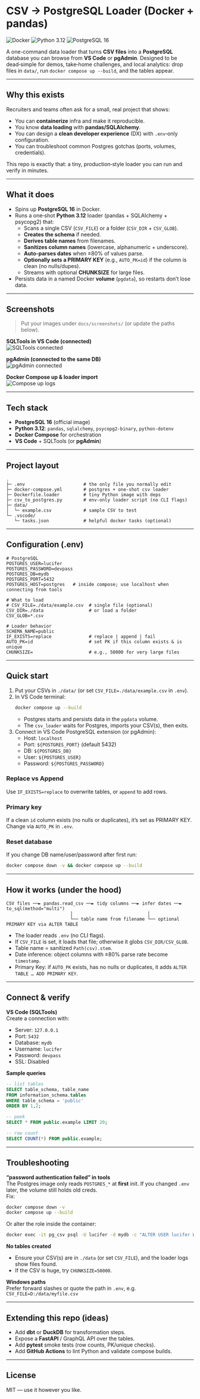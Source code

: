 
# CSV → PostgreSQL Loader (Docker + pandas)

![Docker](https://img.shields.io/badge/Docker-ready-2496ED?logo=docker&logoColor=white)
![Python 3.12](https://img.shields.io/badge/Python-3.12-3776AB?logo=python&logoColor=white)
![PostgreSQL 16](https://img.shields.io/badge/PostgreSQL-16-336791?logo=postgresql&logoColor=white)

A one-command data loader that turns **CSV files** into a **PostgreSQL** database you can browse from **VS Code** or **pgAdmin**. Designed to be dead‑simple for demos, take‑home challenges, and local analytics: drop files in `data/`, run `docker compose up --build`, and the tables appear.

---

## Why this exists

Recruiters and teams often ask for a small, real project that shows:
- You can **containerize** infra and make it reproducible.
- You know **data loading** with **pandas/SQLAlchemy**.
- You can design a **clean developer experience** (DX) with `.env`‑only configuration.
- You can troubleshoot common Postgres gotchas (ports, volumes, credentials).

This repo is exactly that: a tiny, production‑style loader you can run and verify in minutes.

---

## What it does

- Spins up **PostgreSQL 16** in Docker.
- Runs a one‑shot **Python 3.12** loader (pandas + SQLAlchemy + psycopg2) that:
  - Scans a single CSV (`CSV_FILE`) or a folder (`CSV_DIR` + `CSV_GLOB`).
  - **Creates the schema** if needed.
  - **Derives table names** from filenames.
  - **Sanitizes column names** (lowercase, alphanumeric + underscore).
  - **Auto‑parses dates** when ≥80% of values parse.
  - **Optionally sets a PRIMARY KEY** (e.g., `AUTO_PK=id`) if the column is clean (no nulls/dupes).
  - Streams with optional **CHUNKSIZE** for large files.
- Persists data in a named Docker **volume** (`pgdata`), so restarts don’t lose data.

---

## Screenshots

> Put your images under `docs/screenshots/` (or update the paths below).

**SQLTools in VS Code (connected)**  
![SQLTools connected](docs/screenshots/sqltools-connected.png)

**pgAdmin (connected to the same DB)**  
![pgAdmin connected](docs/screenshots/pgadmin-connected.png)

**Docker Compose up & loader import**  
![Compose up logs](docs/screenshots/compose-up.png)

---

## Tech stack

- **PostgreSQL 16** (official image)  
- **Python 3.12**: `pandas`, `sqlalchemy`, `psycopg2-binary`, `python-dotenv`  
- **Docker Compose** for orchestration  
- **VS Code** + SQLTools (or **pgAdmin**)

---

## Project layout

```
.
├─ .env                      # the only file you normally edit
├─ docker-compose.yml        # postgres + one-shot csv loader
├─ Dockerfile.loader         # tiny Python image with deps
├─ csv_to_postgres.py        # env-only loader script (no CLI flags)
├─ data/
│  └─ example.csv            # sample CSV to test
└─ .vscode/
   └─ tasks.json             # helpful docker tasks (optional)
```

---

## Configuration (.env)

```dotenv
# PostgreSQL
POSTGRES_USER=lucifer
POSTGRES_PASSWORD=devpass
POSTGRES_DB=mydb
POSTGRES_PORT=5432
POSTGRES_HOST=postgres   # inside compose; use localhost when connecting from tools

# What to load
# CSV_FILE=./data/example.csv  # single file (optional)
CSV_DIR=./data                 # or load a folder
CSV_GLOB=*.csv

# Loader behavior
SCHEMA_NAME=public
IF_EXISTS=replace              # replace | append | fail
AUTO_PK=id                     # set PK if this column exists & is unique
CHUNKSIZE=                     # e.g., 50000 for very large files
```

---

## Quick start

1) Put your CSVs in `./data/` (or set `CSV_FILE=./data/example.csv` in `.env`).  
2) In VS Code terminal:
   ```bash
   docker compose up --build
   ```
   - Postgres starts and persists data in the `pgdata` volume.
   - The `csv_loader` waits for Postgres, imports your CSV(s), then exits.
3) Connect in VS Code PostgreSQL extension (or pgAdmin):
   - Host: `localhost`
   - Port: `${POSTGRES_PORT}` (default 5432)
   - DB: `${POSTGRES_DB}`
   - User: `${POSTGRES_USER}`
   - Password: `${POSTGRES_PASSWORD}`

### Replace vs Append
Use `IF_EXISTS=replace` to overwrite tables, or `append` to add rows.

### Primary key
If a clean `id` column exists (no nulls or duplicates), it’s set as PRIMARY KEY.  
Change via `AUTO_PK` in `.env`.

### Reset database
If you change DB name/user/password after first run:
```bash
docker compose down -v && docker compose up --build
```

---

## How it works (under the hood)

```
CSV files ──► pandas.read_csv ──► tidy columns ──► infer dates ──► to_sql(method="multi")
                        │                            │
                        └── table name from filename └── optional PRIMARY KEY via ALTER TABLE
```

- The loader reads `.env` (no CLI flags).
- If `CSV_FILE` is set, it loads that file; otherwise it globs `CSV_DIR/CSV_GLOB`.
- Table name = sanitized `Path(csv).stem`.
- Date inference: object columns with ≥80% parse rate become `timestamp`.
- Primary Key: if `AUTO_PK` exists, has no nulls or duplicates, it adds `ALTER TABLE … ADD PRIMARY KEY`.

---

## Connect & verify

**VS Code (SQLTools)**  
Create a connection with:
- Server: `127.0.0.1`
- Port: `5432`
- Database: `mydb`
- Username: `lucifer`
- Password: `devpass`
- SSL: Disabled

**Sample queries**
```sql
-- list tables
SELECT table_schema, table_name
FROM information_schema.tables
WHERE table_schema = 'public'
ORDER BY 1,2;

-- peek
SELECT * FROM public.example LIMIT 20;

-- row count
SELECT COUNT(*) FROM public.example;
```

---

## Troubleshooting

**“password authentication failed” in tools**  
The Postgres image only reads `POSTGRES_*` at **first** init. If you changed `.env` later, the volume still holds old creds.  
Fix:  
```bash
docker compose down -v
docker compose up --build
```
Or alter the role inside the container:
```bash
docker exec -it pg_csv psql -U lucifer -d mydb -c "ALTER USER lucifer WITH PASSWORD 'devpass';"
```

**No tables created**  
- Ensure your CSV(s) are in `./data` (or set `CSV_FILE`), and the loader logs show files found.
- If the CSV is huge, try `CHUNKSIZE=50000`.

**Windows paths**  
Prefer forward slashes or quote the path in `.env`, e.g.  
`CSV_FILE=D:/data/myfile.csv`

---

## Extending this repo (ideas)

- Add **dbt** or **DuckDB** for transformation steps.  
- Expose a **FastAPI** / GraphQL API over the tables.  
- Add **pytest** smoke tests (row counts, PK/unique checks).  
- Add **GitHub Actions** to lint Python and validate compose builds.

---

## License

MIT — use it however you like.
